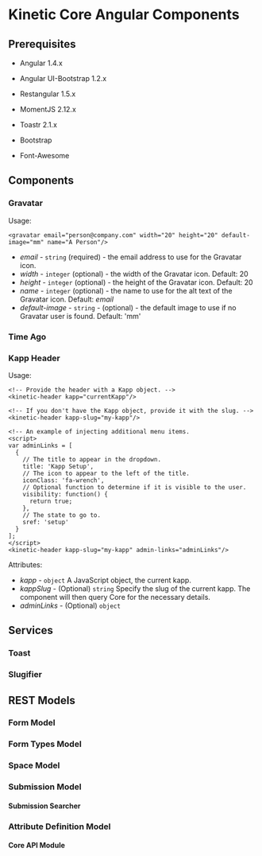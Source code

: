 # Kinetic Core Angular Components

## Prerequisites

* Angular 1.4.x
* Angular UI-Bootstrap 1.2.x
* Restangular 1.5.x
* MomentJS 2.12.x
* Toastr 2.1.x

* Bootstrap
* Font-Awesome


## Components

### Gravatar

Usage:
```
<gravatar email="person@company.com" width="20" height="20" default-image="mm" name="A Person"/>
```

* *email* - ```string``` (required) - the email address to use for the Gravatar icon.
* *width* - ```integer``` (optional) - the width of the Gravatar icon. Default: 20
* *height* - ```integer``` (optional) - the height of the Gravatar icon. Default: 20
* *name* - ```integer``` (optional) - the name to use for the alt text of the Gravatar icon. Default: *email*
* *default-image* - ```string``` - (optional) - the default image to use if no Gravatar user is found. Default: 'mm'

### Time Ago

### Kapp Header

Usage:
```
<!-- Provide the header with a Kapp object. -->
<kinetic-header kapp="currentKapp"/>

<!-- If you don't have the Kapp object, provide it with the slug. -->
<kinetic-header kapp-slug="my-kapp"/>

<!-- An example of injecting additional menu items.
<script>
var adminLinks = [
  {
    // The title to appear in the dropdown.
    title: 'Kapp Setup',
    // The icon to appear to the left of the title.
    iconClass: 'fa-wrench',
    // Optional function to determine if it is visible to the user.
    visibility: function() {
      return true;
    },
    // The state to go to.
    sref: 'setup'
  }
];
</script>
<kinetic-header kapp-slug="my-kapp" admin-links="adminLinks"/>
```

Attributes:
* *kapp* - ```object``` A JavaScript object, the current kapp.
* *kappSlug* - (Optional) ```string``` Specify the slug of the current kapp. The component will then query Core for the necessary details.
* *adminLinks* - (Optional) ```object```

## Services

### Toast

### Slugifier

## REST Models

### Form Model

### Form Types Model

### Space Model

### Submission Model

#### Submission Searcher

### Attribute Definition Model

#### Core API Module
